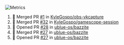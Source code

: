 ![Metrics](https://metrics.lecoq.io/KyleGospo?template=classic&base=header%2C%20activity%2C%20community%2C%20repositories%2C%20metadata&base.indepth=false&base.hireable=false&base.skip=false&config.timezone=America%2FLos_Angeles)
<!--START_SECTION:activity-->
1. 🎉 Merged PR [#1](https://github.com/KyleGospo/obs-vkcapture/pull/1) in [KyleGospo/obs-vkcapture](https://github.com/KyleGospo/obs-vkcapture)
2. 🎉 Merged PR [#32](https://github.com/KyleGospo/gamescope-session/pull/32) in [KyleGospo/gamescope-session](https://github.com/KyleGospo/gamescope-session)
3. 💪 Opened PR [#28](https://github.com/ublue-os/bazzite/pull/28) in [ublue-os/bazzite](https://github.com/ublue-os/bazzite)
4. 🎉 Merged PR [#27](https://github.com/ublue-os/bazzite/pull/27) in [ublue-os/bazzite](https://github.com/ublue-os/bazzite)
5. 💪 Opened PR [#27](https://github.com/ublue-os/bazzite/pull/27) in [ublue-os/bazzite](https://github.com/ublue-os/bazzite)
<!--END_SECTION:activity-->

